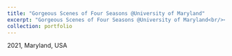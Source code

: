 ```yaml
---
title: "Gorgeous Scenes of Four Seasons @University of Maryland"
excerpt: "Gorgeous Scenes of Four Seasons @University of Maryland<br/><img src='/images/four_seasons_UMD.png'>"
collection: portfolio
---
```


2021, Maryland, USA
